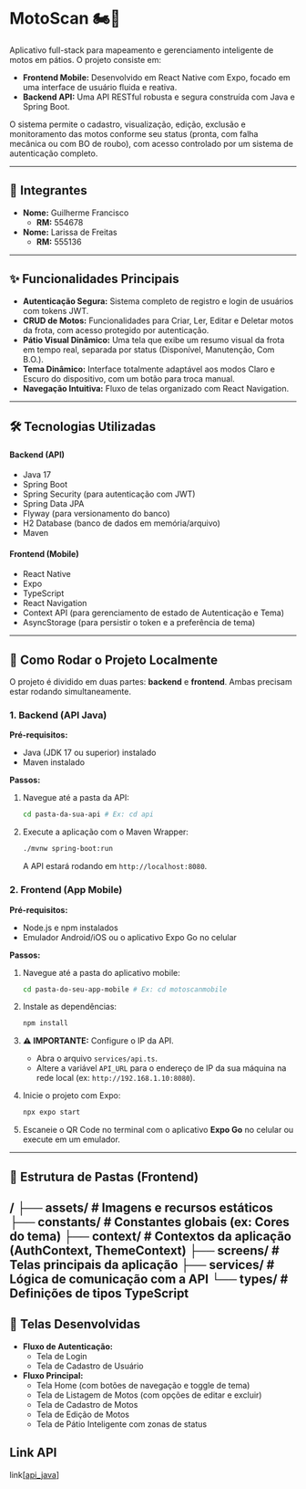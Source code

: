 # MotoScan 🏍️💨

Aplicativo full-stack para mapeamento e gerenciamento inteligente de motos em pátios. O projeto consiste em:

* **Frontend Mobile:** Desenvolvido em React Native com Expo, focado em uma interface de usuário fluida e reativa.
* **Backend API:** Uma API RESTful robusta e segura construída com Java e Spring Boot.

O sistema permite o cadastro, visualização, edição, exclusão e monitoramento das motos conforme seu status (pronta, com falha mecânica ou com BO de roubo), com acesso controlado por um sistema de autenticação completo.

---

## 👥 Integrantes

-   **Nome:** Guilherme Francisco
    -   **RM:** 554678
-   **Nome:** Larissa de Freitas
    -   **RM:** 555136

---

## ✨ Funcionalidades Principais

-   **Autenticação Segura:** Sistema completo de registro e login de usuários com tokens JWT.
-   **CRUD de Motos:** Funcionalidades para Criar, Ler, Editar e Deletar motos da frota, com acesso protegido por autenticação.
-   **Pátio Visual Dinâmico:** Uma tela que exibe um resumo visual da frota em tempo real, separada por status (Disponível, Manutenção, Com B.O.).
-   **Tema Dinâmico:** Interface totalmente adaptável aos modos Claro e Escuro do dispositivo, com um botão para troca manual.
-   **Navegação Intuitiva:** Fluxo de telas organizado com React Navigation.

---

## 🛠️ Tecnologias Utilizadas

#### **Backend (API)**
-   Java 17
-   Spring Boot
-   Spring Security (para autenticação com JWT)
-   Spring Data JPA
-   Flyway (para versionamento do banco)
-   H2 Database (banco de dados em memória/arquivo)
-   Maven

#### **Frontend (Mobile)**
-   React Native
-   Expo
-   TypeScript
-   React Navigation
-   Context API (para gerenciamento de estado de Autenticação e Tema)
-   AsyncStorage (para persistir o token e a preferência de tema)

---

## 📲 Como Rodar o Projeto Localmente

O projeto é dividido em duas partes: **backend** e **frontend**. Ambas precisam estar rodando simultaneamente.

### **1. Backend (API Java)**

**Pré-requisitos:**
-   Java (JDK 17 ou superior) instalado
-   Maven instalado

**Passos:**
1.  Navegue até a pasta da API:
    ```bash
    cd pasta-da-sua-api # Ex: cd api
    ```
2.  Execute a aplicação com o Maven Wrapper:
    ```bash
    ./mvnw spring-boot:run
    ```
    A API estará rodando em `http://localhost:8080`.

### **2. Frontend (App Mobile)**

**Pré-requisitos:**
-   Node.js e npm instalados
-   Emulador Android/iOS ou o aplicativo Expo Go no celular

**Passos:**
1.  Navegue até a pasta do aplicativo mobile:
    ```bash
    cd pasta-do-seu-app-mobile # Ex: cd motoscanmobile
    ```
2.  Instale as dependências:
    ```bash
    npm install
    ```
3.  **⚠️ IMPORTANTE:** Configure o IP da API.
    * Abra o arquivo `services/api.ts`.
    * Altere a variável `API_URL` para o endereço de IP da sua máquina na rede local (ex: `http://192.168.1.10:8080`).

4.  Inicie o projeto com Expo:
    ```bash
    npx expo start
    ```
5.  Escaneie o QR Code no terminal com o aplicativo **Expo Go** no celular ou execute em um emulador.

---

## 📁 Estrutura de Pastas (Frontend)
/
├── assets/         # Imagens e recursos estáticos
├── constants/      # Constantes globais (ex: Cores do tema)
├── context/        # Contextos da aplicação (AuthContext, ThemeContext)
├── screens/        # Telas principais da aplicação
├── services/       # Lógica de comunicação com a API
└── types/          # Definições de tipos TypeScript
---

## 📱 Telas Desenvolvidas
-   **Fluxo de Autenticação:**
    -   Tela de Login
    -   Tela de Cadastro de Usuário
-   **Fluxo Principal:**
    -   Tela Home (com botões de navegação e toggle de tema)
    -   Tela de Listagem de Motos (com opções de editar e excluir)
    -   Tela de Cadastro de Motos
    -   Tela de Edição de Motos
    -   Tela de Pátio Inteligente com zonas de status
## Link API 
link[[api_java](https://github.com/Gu1LhermeF5P/api_java)]
